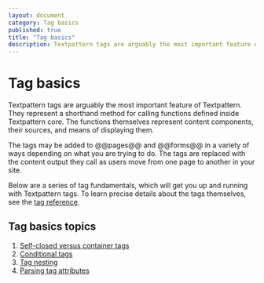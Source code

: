 ```yaml
---
layout: document
category: Tag basics
published: true
title: "Tag basics"
description: Textpattern tags are arguably the most important feature of Textpattern. They represent a shorthand method for calling functions defined inside Textpattern core.
---
```


# Tag basics

Textpattern tags are arguably the most important feature of Textpattern. They represent a shorthand method for calling functions defined inside Textpattern core. The functions themselves represent content components, their sources, and means of displaying them.

The tags may be added to @@pages@@ and @@forms@@ in a variety of ways depending on what you are trying to do. The tags are replaced with the content output they call as users move from one page to another in your site.

Below are a series of tag fundamentals, which will get you up and running with Textpattern tags. To learn precise details about the tags themselves, see the [tag reference](../index).

## Tag basics topics

1. [Self-closed versus container tags](self-closed-versus-container-tags)
2. [Conditional tags](conditional-tags)
3. [Tag nesting](tag-nesting)
4. [Parsing tag attributes](parsing-tag-attributes)
